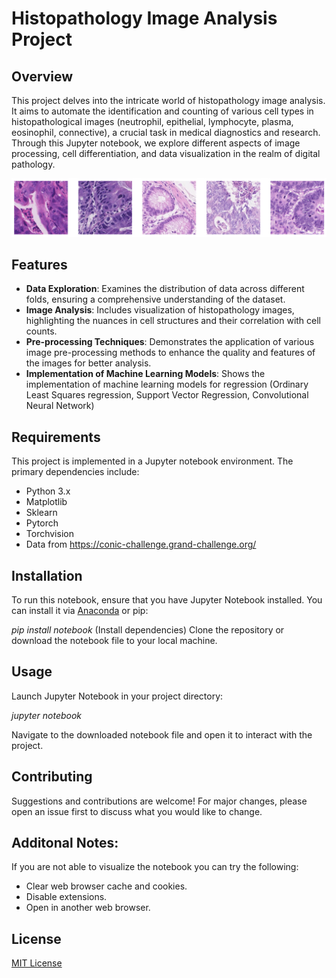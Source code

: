 # Histopathology Image Analysis Project

## Overview
This project delves into the intricate world of histopathology image analysis. It aims to automate the identification and counting of various cell types in histopathological images (neutrophil, epithelial, lymphocyte, plasma, eosinophil, connective), a crucial task in medical diagnostics and research. Through this Jupyter notebook, we explore different aspects of image processing, cell differentiation, and data visualization in the realm of digital pathology.

<p align="center">
  <img src="images/cell_analysis.png" alt="Cell Analysis Visualization" width="600"/>
</p>

## Features
- **Data Exploration**: Examines the distribution of data across different folds, ensuring a comprehensive understanding of the dataset.
- **Image Analysis**: Includes visualization of histopathology images, highlighting the nuances in cell structures and their correlation with cell counts.
- **Pre-processing Techniques**: Demonstrates the application of various image pre-processing methods to enhance the quality and features of the images for better analysis.
- **Implementation of Machine Learning Models**: Shows the implementation of machine learning models for regression (Ordinary Least Squares regression, Support Vector Regression, Convolutional Neural Network)

## Requirements
This project is implemented in a Jupyter notebook environment. The primary dependencies include:
- Python 3.x
- Matplotlib
- Sklearn
- Pytorch
- Torchvision
- Data from https://conic-challenge.grand-challenge.org/

## Installation
To run this notebook, ensure that you have Jupyter Notebook installed. You can install it via [Anaconda](https://www.anaconda.com/products/individual) or pip:

*pip install notebook*
(Install dependencies)
Clone the repository or download the notebook file to your local machine.

## Usage
Launch Jupyter Notebook in your project directory:

*jupyter notebook*

Navigate to the downloaded notebook file and open it to interact with the project.

## Contributing
Suggestions and contributions are welcome! For major changes, please open an issue first to discuss what you would like to change.

## Additonal Notes:
If you are not able to visualize the notebook you can try the following:
- Clear web browser cache and cookies.
- Disable extensions.
- Open in another web browser.

## License
[MIT License](https://choosealicense.com/licenses/mit/)
